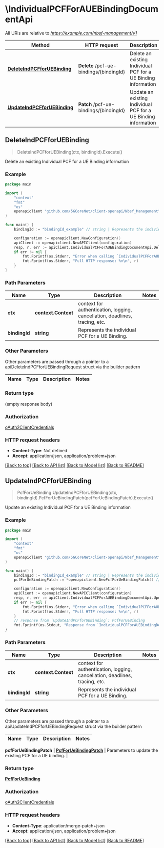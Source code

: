 # \IndividualPCFForAUEBindingDocumentApi

All URIs are relative to *https://example.com/nbsf-management/v1*

Method | HTTP request | Description
------------- | ------------- | -------------
[**DeleteIndPCFforUEBinding**](IndividualPCFForAUEBindingDocumentApi.md#DeleteIndPCFforUEBinding) | **Delete** /pcf-ue-bindings/{bindingId} | Delete an existing Individual PCF for a UE Binding information
[**UpdateIndPCFforUEBinding**](IndividualPCFForAUEBindingDocumentApi.md#UpdateIndPCFforUEBinding) | **Patch** /pcf-ue-bindings/{bindingId} | Update an existing Individual PCF for a UE Binding information



## DeleteIndPCFforUEBinding

> DeleteIndPCFforUEBinding(ctx, bindingId).Execute()

Delete an existing Individual PCF for a UE Binding information

### Example

```go
package main

import (
    "context"
    "fmt"
    "os"
    openapiclient "github.com/5GCoreNet/client-openapi/Nbsf_Management"
)

func main() {
    bindingId := "bindingId_example" // string | Represents the individual PCF for a UE Binding.

    configuration := openapiclient.NewConfiguration()
    apiClient := openapiclient.NewAPIClient(configuration)
    resp, r, err := apiClient.IndividualPCFForAUEBindingDocumentApi.DeleteIndPCFforUEBinding(context.Background(), bindingId).Execute()
    if err != nil {
        fmt.Fprintf(os.Stderr, "Error when calling `IndividualPCFForAUEBindingDocumentApi.DeleteIndPCFforUEBinding``: %v\n", err)
        fmt.Fprintf(os.Stderr, "Full HTTP response: %v\n", r)
    }
}
```

### Path Parameters


Name | Type | Description  | Notes
------------- | ------------- | ------------- | -------------
**ctx** | **context.Context** | context for authentication, logging, cancellation, deadlines, tracing, etc.
**bindingId** | **string** | Represents the individual PCF for a UE Binding. | 

### Other Parameters

Other parameters are passed through a pointer to a apiDeleteIndPCFforUEBindingRequest struct via the builder pattern


Name | Type | Description  | Notes
------------- | ------------- | ------------- | -------------


### Return type

 (empty response body)

### Authorization

[oAuth2ClientCredentials](../README.md#oAuth2ClientCredentials)

### HTTP request headers

- **Content-Type**: Not defined
- **Accept**: application/json, application/problem+json

[[Back to top]](#) [[Back to API list]](../README.md#documentation-for-api-endpoints)
[[Back to Model list]](../README.md#documentation-for-models)
[[Back to README]](../README.md)


## UpdateIndPCFforUEBinding

> PcfForUeBinding UpdateIndPCFforUEBinding(ctx, bindingId).PcfForUeBindingPatch(pcfForUeBindingPatch).Execute()

Update an existing Individual PCF for a UE Binding information

### Example

```go
package main

import (
    "context"
    "fmt"
    "os"
    openapiclient "github.com/5GCoreNet/client-openapi/Nbsf_Management"
)

func main() {
    bindingId := "bindingId_example" // string | Represents the individual PCF for a UE Binding.
    pcfForUeBindingPatch := *openapiclient.NewPcfForUeBindingPatch() // PcfForUeBindingPatch | Parameters to update the existing PCF for a UE binding.

    configuration := openapiclient.NewConfiguration()
    apiClient := openapiclient.NewAPIClient(configuration)
    resp, r, err := apiClient.IndividualPCFForAUEBindingDocumentApi.UpdateIndPCFforUEBinding(context.Background(), bindingId).PcfForUeBindingPatch(pcfForUeBindingPatch).Execute()
    if err != nil {
        fmt.Fprintf(os.Stderr, "Error when calling `IndividualPCFForAUEBindingDocumentApi.UpdateIndPCFforUEBinding``: %v\n", err)
        fmt.Fprintf(os.Stderr, "Full HTTP response: %v\n", r)
    }
    // response from `UpdateIndPCFforUEBinding`: PcfForUeBinding
    fmt.Fprintf(os.Stdout, "Response from `IndividualPCFForAUEBindingDocumentApi.UpdateIndPCFforUEBinding`: %v\n", resp)
}
```

### Path Parameters


Name | Type | Description  | Notes
------------- | ------------- | ------------- | -------------
**ctx** | **context.Context** | context for authentication, logging, cancellation, deadlines, tracing, etc.
**bindingId** | **string** | Represents the individual PCF for a UE Binding. | 

### Other Parameters

Other parameters are passed through a pointer to a apiUpdateIndPCFforUEBindingRequest struct via the builder pattern


Name | Type | Description  | Notes
------------- | ------------- | ------------- | -------------

 **pcfForUeBindingPatch** | [**PcfForUeBindingPatch**](PcfForUeBindingPatch.md) | Parameters to update the existing PCF for a UE binding. | 

### Return type

[**PcfForUeBinding**](PcfForUeBinding.md)

### Authorization

[oAuth2ClientCredentials](../README.md#oAuth2ClientCredentials)

### HTTP request headers

- **Content-Type**: application/merge-patch+json
- **Accept**: application/json, application/problem+json

[[Back to top]](#) [[Back to API list]](../README.md#documentation-for-api-endpoints)
[[Back to Model list]](../README.md#documentation-for-models)
[[Back to README]](../README.md)

